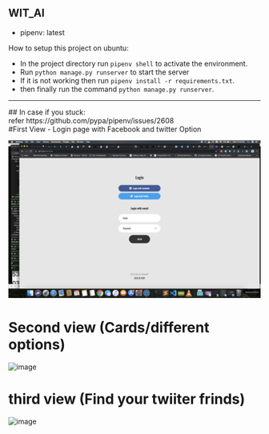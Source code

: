 ## WIT_AI

- pipenv: latest

How to setup this project on ubuntu:

- In the project directory run `pipenv shell` to activate the environment.
- Run `python manage.py runserver` to start the server
- If it is not working then run `pipenv install -r requirements.txt`.
- then finally run the command `python manage.py runserver`.

<hr>
## In case if you stuck: <br>
refer https://github.com/pypa/pipenv/issues/2608

<br>
#First View
- Login page with Facebook and twitter Option

![image](static/images/login-view.png)

# Second view (Cards/different options)

![image](static/images/cards.png)

# third view (Find your twiiter frinds)

![image](static/image/friends.png)
